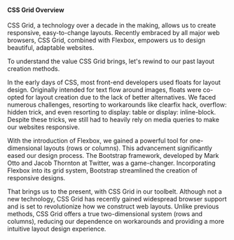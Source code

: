 ﻿#### CSS Grid Overview

CSS Grid, a technology over a decade in the making, allows us to create responsive, easy-to-change layouts. Recently embraced by all major web browsers, CSS Grid, combined with Flexbox, empowers us to design beautiful, adaptable websites.

To understand the value CSS Grid brings, let's rewind to our past layout creation methods.

In the early days of CSS, most front-end developers used floats for layout design. Originally intended for text flow around images, floats were co-opted for layout creation due to the lack of better alternatives. We faced numerous challenges, resorting to workarounds like clearfix hack, overflow: hidden trick, and even resorting to display: table or display: inline-block. Despite these tricks, we still had to heavily rely on media queries to make our websites responsive.

With the introduction of Flexbox, we gained a powerful tool for one-dimensional layouts (rows or columns). This advancement significantly eased our design process. The Bootstrap framework, developed by Mark Otto and Jacob Thornton at Twitter, was a game-changer. Incorporating Flexbox into its grid system, Bootstrap streamlined the creation of responsive designs.

That brings us to the present, with CSS Grid in our toolbelt. Although not a new technology, CSS Grid has recently gained widespread browser support and is set to revolutionize how we construct web layouts. Unlike previous methods, CSS Grid offers a true two-dimensional system (rows and columns), reducing our dependence on workarounds and providing a more intuitive layout design experience.

